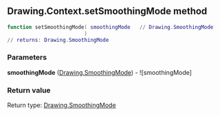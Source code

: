 ## Drawing.Context.setSmoothingMode method


```lua
function setSmoothingMode( smoothingMode   // Drawing.SmoothingMode
                         )
// returns: Drawing.SmoothingMode
```


### Parameters

**smoothingMode** ([Drawing.SmoothingMode](../../Drawing/SmoothingMode.md)) - ![smoothingMode]

### Return value

Return type: [Drawing.SmoothingMode](../../Drawing/SmoothingMode.md)

